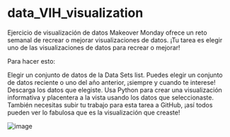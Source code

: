 # data_VIH_visualization

Ejercicio de visualización de datos
Makeover Monday ofrece un reto semanal de recrear o mejorar visualizaciones de datos. ¡Tu tarea es elegir uno de las visualizaciones de datos para recrear o mejorar!

Para hacer esto:

Elegir un conjunto de datos de la Data Sets list. Puedes elegir un conjunto de datos reciente o uno del año anterior, ¡siempre y cuando te interese!
Descarga los datos que elegiste.
Usa Python para crear una visualización informativa y placentera a la vista usando los datos que seleccionaste.
También necesitas subir tu trabajo para esta tarea a GitHub, ¡así todos pueden ver lo fabulosa que es la visualización que creaste!

![image](https://user-images.githubusercontent.com/67491277/164874114-b386f440-4107-4d83-9015-713c1d271cf8.png)
